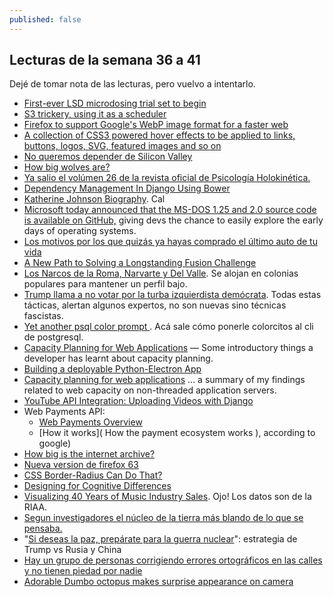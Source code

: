 ```yaml
---
published: false
---
```

## Lecturas de la semana 36 a 41

Dejé de tomar nota de las lecturas, pero vuelvo a intentarlo.


- [First-ever LSD microdosing trial set to begin](https://www.zmescience.com/science/news-science/lsd-microdosing-study-03092018/)
- [S3 trickery, using it as a scheduler](https://hackernoon.com/s3-trickery-using-it-as-a-scheduler-c618103b1cf2)
- [Firefox to support Google's WebP image format for a faster web](https://www.cnet.com/news/firefox-to-support-googles-webp-image-format-for-a-faster-web/)
- [A collection of CSS3 powered hover effects to be applied to links, buttons, logos, SVG, featured images and so on](http://ianlunn.github.io/Hover/)
- [No queremos depender de Silicon Valley](https://elpais.com/tecnologia/2018/10/08/actualidad/1539017186_874388.html?id_externo_rsoc=FB_MX_CM)
- [How big wolves are?](http://www.lazerhorse.org/2013/09/05/big-wolf/#)
- [Ya salio el volúmen 26 de la revista oficial de Psicología Holokinética.](https://revista.psicologiaholokinetica.org/)
- [ Dependency Management In Django Using Bower](https://axiacore.com/blog/effective-dependency-management-django-using-bower/)
- [Katherine Johnson Biography](https://www.nasa.gov/content/katherine-johnson-biography). Cal
- [Microsoft today announced that the MS-DOS 1.25 and 2.0 source code is available on GitHub,](https://news.softpedia.com/news/microsoft-releases-ms-dos-source-code-on-github-522998.shtml) giving devs the chance to easily explore the early days of operating systems.
- [Los motivos por los que quizás ya hayas comprado el último auto de tu vida](https://www.bbc.com/mundo/noticias-45818931?ocid=wsmundo.chat-apps.in-app-msg.whatsapp.trial.link1_.auin)
- [ A New Path to Solving a Longstanding Fusion Challenge](https://www.ecnmag.com/news/2018/10/new-path-solving-longstanding-fusion-challenge)
- [Los Narcos de la Roma, Narvarte y Del Valle](https://www.eluniversal.com.mx/columna/hector-de-mauleon/nacion/los-narcos-en-la-roma-del-valle-y-narvarte). Se alojan en colonias populares para mantener un perfil bajo.
- [Trump llama a no votar por la turba izquierdista demócrata](https://www.jornada.com.mx/2018/10/17/mundo/028n1mun). Todas estas tácticas, alertan algunos expertos, no son nuevas sino técnicas fascistas.
- [Yet another psql color prompt ](https://simply.name/yet-another-psql-color-prompt.html). Acá sale cómo ponerle colorcitos al cli de postgresql.
- [Capacity Planning for Web Applications](https://webopsweekly.com/link/54634/ed7094d83e) — Some introductory things a developer has learnt about capacity planning.
- [Building a deployable Python-Electron App](https://medium.com/@abulka/electron-python-4e8c807bfa5e)
- [Capacity planning for web applications](https://kirshatrov.com/2018/10/21/capacity-planning-for-web-apps/) ... a summary of my findings related to web capacity on non-threaded application servers.
- [YouTube API Integration: Uploading Videos with Django](https://www.toptal.com/django/youtube-api-integration-uploading-videos)
- Web Payments API:
  - [ Web Payments Overview ](https://developers.google.com/web/fundamentals/payments/)
  - [How it works]( How the payment ecosystem works ), according to google)
- [How big is the internet archive?](https://arstechnica.com/gaming/2018/10/the-internets-keepers-some-call-us-hoarders-i-like-to-say-were-archivists/)
- [Nueva version de firefox 63](https://www.mozilla.org/en-US/firefox/63.0/releasenotes/)
- [CSS Border-Radius Can Do That?](https://9elements.com/io/css-border-radius/)
- [Designing for Cognitive Differences](https://alistapart.com/article/designing-for-cognitive-differences)
- [Visualizing 40 Years of Music Industry Sales](http://www.visualcapitalist.com/music-industry-sales/). Ojo! Los datos son de la RIAA.
- [Segun investigadores el núcleo de la tierra más blando de lo que se pensaba. ](https://www.bbc.com/mundo/noticias-45947204)
- "[Si deseas la paz, prepárate para la guerra nuclear](https://www.jornada.com.mx/2018/10/28/opinion/016o1pol)": estrategia de Trump vs Rusia y China
- [Hay un grupo de personas corrigiendo errores ortográficos en las calles y no tienen piedad por nadie](http://www.upsocl.com/inspiracion/hay-un-grupo-de-personas-corrigiendo-errores-ortograficos-en-las-calles-y-no-tienen-piedad-por-nadie/)
- [Adorable Dumbo octopus makes surprise appearance on camera](https://www.zmescience.com/ecology/animals-ecology/dumbo-octopus-camera-04233/)